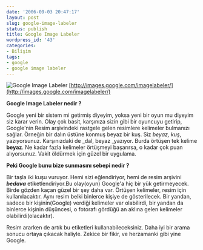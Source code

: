 ```yaml
---
date: '2006-09-03 20:47:17'
layout: post
slug: google-image-labeler
status: publish
title: Google Image Labeler
wordpress_id: '43'
categories:
- Bilişim
tags:
- google
- google image labeler
---
```


![Google Image Labeler](http://img263.imageshack.us/img263/9530/logoog8.gif)       [http://images.google.com/imagelabeler/](http://images.google.com/imagelabeler/) 

**Google Image Labeler nedir ?**

Google yeni bir sistem mi getirmiş diyeyim, yoksa yeni bir oyun mu diyeyim siz karar verin. Olay çok basit, karşınıza sizin gibi bir oyuncuyu getirip, Google'nin Resim arşivindeki rastgele gelen resimlere kelimeler bulmanızı sağlar. Örneğin bir dalın üstüne konmuş beyaz bir kuş. Siz _beyaz, kuş_, yazıyorsunuz. Karşınızdaki de _dal, beyaz _yazıyor. Burda örtüşen tek kelime **beyaz**. Ne kadar fazla kelimeler örtüşmeyi başarırsa, o kadar çok puan alıyorsunuz. Vakit öldürmek için güzel bir uygulama. 

**Peki Google bunu bize sunmasını sebepi nedir ?**

Bir taşla iki kuşu vuruyor. Hemi sizi eğlendiriyor, hemi de resim arşivini _**bedava**_ etiketlendiriyor.Bu olay(oyun) Google'a hiç bir yük getirmeyecek. Birde gözden kaçan güzel bir şey daha var. Örtüşen kelimeler, resim için kullanılacaktır. Aynı resim belki binlerce kişiye de gösterilecek. Bir yandan, sadece bir kişinin(Google) verdiği kelimeler var olabilirdi, bir yandan da binlerce kişinin düşüncesi, o fotorafı gördüğü an aklına gelen kelimeler olabilirdi(olacaktır).

Resim ararken de artık bu etiketleri kullanabileceksiniz. Daha iyi bir arama sonucu ortaya çıkacak haliyle. Zekice bir fikir, ve herzamanki gibi yine Google.
